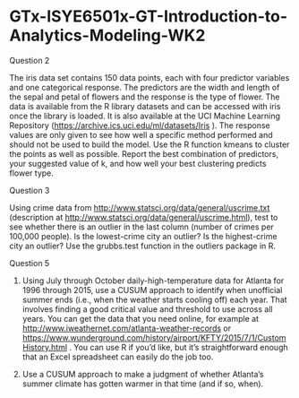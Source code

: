 # GTx-ISYE6501x-GT-Introduction-to-Analytics-Modeling-WK2

Question 2

The iris data set contains 150 data points, each with four predictor variables and one categorical
response. The predictors are the width and length of the sepal and petal of flowers and the response is
the type of flower. The data is available from the R library datasets and can be accessed with iris once
the library is loaded. It is also available at the UCI Machine Learning Repository
(https://archive.ics.uci.edu/ml/datasets/Iris ). The response values are only given to see how well a
specific method performed and should not be used to build the model.
Use the R function kmeans to cluster the points as well as possible. Report the best combination of
predictors, your suggested value of k, and how well your best clustering predicts flower type.

Question 3

Using crime data from http://www.statsci.org/data/general/uscrime.txt (description at
http://www.statsci.org/data/general/uscrime.html), test to see whether there is an outlier in the last
column (number of crimes per 100,000 people). Is the lowest-crime city an outlier? Is the highest-crime
city an outlier? Use the grubbs.test function in the outliers package in R.


Question 5

1. Using July through October daily-high-temperature data for Atlanta for 1996 through 2015, use
a CUSUM approach to identify when unofficial summer ends (i.e., when the weather starts
cooling off) each year. That involves finding a good critical value and threshold to use across all
years. You can get the data that you need online, for example at
http://www.iweathernet.com/atlanta-weather-records or
https://www.wunderground.com/history/airport/KFTY/2015/7/1/CustomHistory.html . You can
use R if you’d like, but it’s straightforward enough that an Excel spreadsheet can easily do the
job too.

2. Use a CUSUM approach to make a judgment of whether Atlanta’s summer climate has gotten
warmer in that time (and if so, when).
